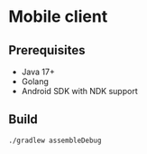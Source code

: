 # Mobile client

## Prerequisites

* Java 17+
* Golang
* Android SDK with NDK support

## Build

```bash
./gradlew assembleDebug
```
